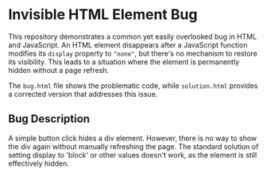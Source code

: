 # Invisible HTML Element Bug

This repository demonstrates a common yet easily overlooked bug in HTML and JavaScript.  An HTML element disappears after a JavaScript function modifies its `display` property to `"none"`, but there's no mechanism to restore its visibility. This leads to a situation where the element is permanently hidden without a page refresh.

The `bug.html` file shows the problematic code, while `solution.html` provides a corrected version that addresses this issue.

## Bug Description

A simple button click hides a div element.  However, there is no way to show the div again without manually refreshing the page. The standard solution of setting display to 'block' or other values doesn't work, as the element is still effectively hidden.